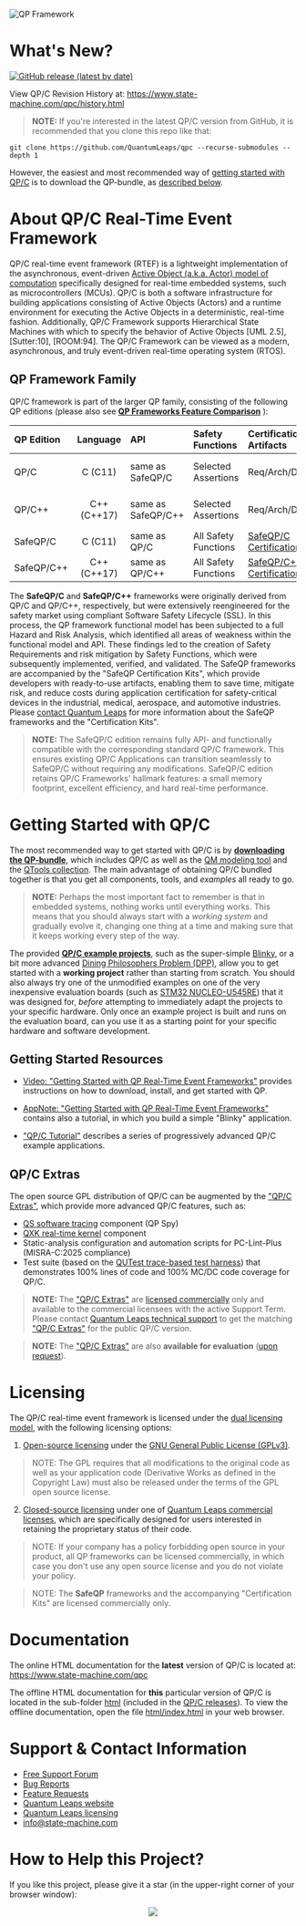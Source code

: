 ![QP Framework](https://www.state-machine.com/img/qp_banner.jpg)

# What's New?

[![GitHub release (latest by date)](https://img.shields.io/github/v/release/QuantumLeaps/qpc)](https://github.com/QuantumLeaps/qpc/releases/latest)

View QP/C Revision History at: https://www.state-machine.com/qpc/history.html

> **NOTE:** If you're interested in the latest QP/C version from GitHub,
it is recommended that you clone this repo like that:

```
git clone https://github.com/QuantumLeaps/qpc --recurse-submodules --depth 1
```

However, the easiest and most recommended way of
[getting started with QP/C](#getting-started-with-qpc) is to download
the QP-bundle, as [described below](#getting-started-with-qpc).


# About QP/C Real-Time Event Framework
QP/C real-time event framework (RTEF) is a lightweight implementation of
the asynchronous, event-driven [Active Object (a.k.a. Actor) model of computation][AOmod]
specifically designed for real-time embedded systems, such as microcontrollers (MCUs).
QP/C is both a software infrastructure for building applications consisting
of Active Objects (Actors) and a runtime environment for executing the Active
Objects in a deterministic, real-time fashion. Additionally, QP/C Framework
supports Hierarchical State Machines with which to specify the behavior of
Active Objects [UML 2.5], [Sutter:10], [ROOM:94]. The QP/C Framework can be
viewed as a modern, asynchronous, and truly event-driven real-time operating
system (RTOS).

## QP Framework Family
QP/C framework is part of the larger QP family, consisting of the following
QP editions (please also see [__QP Frameworks Feature Comparison__](https://www.state-machine.com/products/qp#Features)
):

|QP Edition |  Language   |      API         | Safety Functions   |Certification Artifacts| Licensing
|:----------|:-----------:|:-----------------|:-------------------|:----------------|:---------
| QP/C      | C (C11)     |same as<br>SafeQP/C  |Selected Assertions |Req/Arch/Design  | [open-source & commercial][Lic]
| QP/C++    | C++ (C++17) |same as<br>SafeQP/C++|Selected Assertions |Req/Arch/Design  | [open-source & commercial][Lic]
| SafeQP/C  | C (C11)     |same as<br>QP/C      |All Safety Functions|[SafeQP/C<br>Certification Kit][CERT-KIT]| [commercial][Com]
| SafeQP/C++| C++ (C++17) |same as<br>QP/C++    |All Safety Functions|[SafeQP/C++<br>Certification Kit][CERT-KIT]| [commercial][Com]

The **SafeQP/C** and **SafeQP/C++** frameworks were originally derived from QP/C and QP/C++,
respectively, but were extensively reengineered for the safety market using compliant
Software Safety Lifecycle (SSL). In this process, the QP framework functional model has been
subjected to a full Hazard and Risk Analysis, which identified all areas of weakness within
the functional model and API. These findings led to the creation of Safety Requirements and risk
mitigation by Safety Functions, which were subsequently implemented, verified, and validated.
The SafeQP frameworks are accompanied by the "SafeQP Certification Kits", which provide
developers with ready-to-use artifacts, enabling them to save time, mitigate risk, and reduce
costs during application certification for safety-critical devices in the industrial, medical,
aerospace, and automotive industries. Please [contact Quantum Leaps][Cont]
for more information about the SafeQP frameworks and the "Certification Kits".

> **NOTE:** The SafeQP/C edition remains fully API- and functionally compatible with the
corresponding standard QP/C framework. This ensures existing QP/C Applications can transition
seamlessly to SafeQP/C without requiring any modifications. SafeQP/C edition retains QP/C
Frameworks' hallmark features: a small memory footprint, excellent efficiency, and hard
real-time performance.


# Getting Started with QP/C
The most recommended way to get started with QP/C is by
[__downloading the QP-bundle__](https://www.state-machine.com/#Downloads),
which includes QP/C as well as the [QM modeling tool][QM] and the
[QTools collection][QTools]. The main advantage of obtaining QP/C bundled
together is that you get all components, tools, and _examples_ all ready to go.

> **NOTE:**
Perhaps the most important fact to remember is that in embedded systems,
nothing works until everything works. This means that you should always start
with a _working system_ and gradually evolve it, changing one thing at a time
and making sure that it keeps working every step of the way.

The provided [__QP/C example projects__](examples), such as the super-simple
[Blinky](examples/arm-cm/blinky_nucleo-u545re/), or a bit more advanced
[Dining Philosophers Problem (DPP)](examples/arm-cm/dpp_nucleo-u545re/),
allow you to get started with a __working project__ rather than starting from
scratch. You should also always try one of the unmodified examples on one
of the very inexpensive evaluation boards (such as
[STM32 NUCLEO-U545RE](examples/arm-cm/dpp_nucleo-u545re/stm32-nucleo-u545re.webp))
that it was designed for, _before_ attempting to immediately adapt the projects
to your specific hardware. Only once an example project is built and runs on
the evaluation board, can you use it as a starting point for your specific hardware
and software development.


## Getting Started Resources
- [Video: "Getting Started with QP Real-Time Event Frameworks"][Video]
provides instructions on how to download, install, and get started with QP.

- [AppNote: "Getting Started with QP Real-Time Event Frameworks"][AN]
contains also a tutorial, in which you build a simple "Blinky" application.

- ["QP/C Tutorial"][Tut]
describes a series of progressively advanced QP/C example applications.

## QP/C Extras
The open source GPL distribution of QP/C can be augmented by the
["QP/C Extras"][QPX/C], which provide more advanced QP/C features, such as:
- [QS software tracing][QS] component (QP Spy)
- [QXK real-time kernel][QXK] component
- Static-analysis configuration and automation scripts for PC-Lint-Plus (MISRA-C:2025 compliance)
- Test suite (based on the [QUTest trace-based test harness][QUTest])
that demonstrates 100% lines of code and 100% MC/DC code coverage for QP/C.

> **NOTE:** The ["QP/C Extras"][QPX/C] are [licensed commercially][Lic] only
and available to the commercial licensees with the active Support Term. Please contact
[Quantum Leaps technical support][Sup] to get the matching ["QP/C Extras"][QPX/C]
for the public QP/C version.

> **NOTE:** The ["QP/C Extras"][QPX/C] are also __available for evaluation__
([upon request][ReqForm]).


# Licensing
The QP/C real-time event framework is licensed under the
[dual licensing model](https://www.state-machine.com/licensing), with
the following licensing options:

1. [Open-source licensing](https://www.state-machine.com/licensing#Open) under the
[GNU General Public License (GPLv3)](https://www.gnu.org/licenses/gpl-3.0.en.html).

> NOTE: The GPL requires that all modifications to the original code
as well as your application code (Derivative Works as defined in the
Copyright Law) must also be released under the terms of the GPL
open source license.

2. [Closed-source licensing](https://www.state-machine.com/licensing#Closed) under one of
[Quantum Leaps commercial licenses](https://www.state-machine.com/licensing#Commercial),
which are specifically designed for users interested in retaining the
proprietary status of their code.

> NOTE: If your company has a policy forbidding open source in your product,
all QP frameworks can be licensed commercially, in which case you don't use
any open source license and you do not violate your policy.

> NOTE: The **SafeQP** frameworks and the accompanying "Certification Kits"
are licensed commercially only.


# Documentation
The online HTML documentation for the **latest** version of QP/C is located
at: https://www.state-machine.com/qpc

The offline HTML documentation for **this** particular version of QP/C
is located in the sub-folder [html](html) (included in the [QP/C releases][QP-Rel]).
To view the offline documentation, open the file [html/index.html](html/index.html)
in your web browser.


# Support & Contact Information
- [Free Support Forum](https://sourceforge.net/p/qpc/discussion/668726)
- [Bug Reports](https://sourceforge.net/p/qpc/bugs/)
- [Feature Requests](https://sourceforge.net/p/qpc/feature-requests/)
- [Quantum Leaps website](https://www.state-machine.com)
- [Quantum Leaps licensing](https://www.state-machine.com/licensing)
- [info@state-machine.com](mailto:info@state-machine.com)


# How to Help this Project?
If you like this project, please give it a star (in the upper-right corner of your browser window):

<p align="center">
<img src="https://www.state-machine.com/img/github-star.jpg"/><br>
</p>

   [Cont]:   <https://www.state-machine.com/contact>
   [RTEF]:   <https://www.state-machine.com/rtef>
   [QP]:     <https://www.state-machine.com/products/qp>
   [QP/C]:   <https://github.com/QuantumLeaps/qpc>
   [QP/C++]: <https://github.com/QuantumLeaps/qpcpp>
   [QPX/C]:  <https://www.state-machine.com/qpc/gs_extras.html>
   [QPX/C++]:  <https://www.state-machine.com/qpcpp/gs_extras.html>
   [CERT-KIT]: <https://www.state-machine.com/products/qp#CERT-KIT>
   [QM]:     <https://github.com/QuantumLeaps/qm>
   [QTools]: <https://github.com/QuantumLeaps/qtools>
   [QUTest]: <https://www.state-machine.com/qtools/qutest.html>
   [Lic]:    <https://www.state-machine.com/licensing>
   [Com]:    <https://www.state-machine.com/licensing#Commercial>
   [ReqForm]: <https://www.state-machine.com/licensing#RequestForm>
   [Cust]:   <https://www.state-machine.com/customers>
   [Sup]:    <mailto:support@state-machine.com>
   [AN]:     <https://www.state-machine.com/doc/AN_Getting_Started_with_QP.pdf>
   [Video]:  <https://youtu.be/O7ER6_VqIH0>
   [QS]:     <https://www.state-machine.com/qpc/srs-qp_qs.html>
   [QV]:     <https://www.state-machine.com/qpc/srs-qp_qv.html>
   [QK]:     <https://www.state-machine.com/qpc/srs-qp_qk.html>
   [QXK]:    <https://www.state-machine.com/qpc/srs-qp_qxk.html>
   [SRS]:    <https://www.state-machine.com/qpc/srs-qp.html>
   [SAS]:    <https://www.state-machine.com/qpc/sas-qp.html>
   [SDS]:    <https://www.state-machine.com/qpc/sds-qp.html>
   [Active]: <https://www.state-machine.com/qpc/srs-qp_ao.html>
   [AOmod]:  <https://www.state-machine.com/qpc/srs-qp_ao.html#srs-qp_ao-model>
   [Event]:  <https://www.state-machine.com/qpc/srs-qp_evt.html>
   [HSM]:    <https://www.state-machine.com/qpc/srs-qp_sm.html>
   [QP-Rel]: <https://github.com/QuantumLeaps/qpc/releases>
   [Tut]:    <https://www.state-machine.com/qpc/gs_tut.html>
